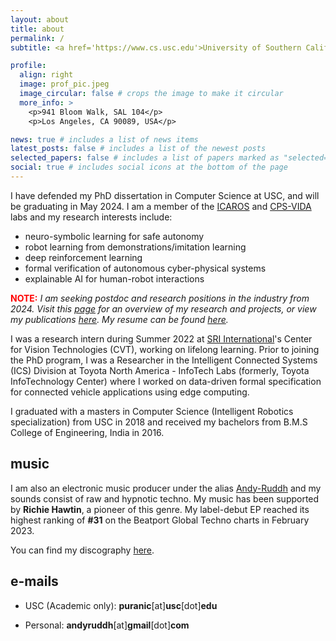 ```yaml
---
layout: about
title: about
permalink: /
subtitle: <a href='https://www.cs.usc.edu'>University of Southern California (USC)</a>

profile:
  align: right
  image: prof_pic.jpeg
  image_circular: false # crops the image to make it circular
  more_info: >
    <p>941 Bloom Walk, SAL 104</p>
    <p>Los Angeles, CA 90089, USA</p>

news: true # includes a list of news items
latest_posts: false # includes a list of the newest posts
selected_papers: false # includes a list of papers marked as "selected={true}"
social: true # includes social icons at the bottom of the page
---
```


I have defended my PhD dissertation in Computer Science at USC, and will be graduating in May 2024. I am a member of the [ICAROS](http://icaros.usc.edu) and [CPS-VIDA](https://cps-vida.github.io) labs and my research interests include:

- neuro-symbolic learning for safe autonomy
- robot learning from demonstrations/imitation learning
- deep reinforcement learning
- formal verification of autonomous cyber-physical systems
- explainable AI for human-robot interactions

<span style="color:red"><b>NOTE:</b></span> _I am seeking postdoc and research positions in the industry from 2024. Visit this [page](/research/) for an overview of my research and projects, or view my publications [here](/publications/). My resume can be found [here](/cv/)._

I was a research intern during Summer 2022 at [SRI International](https://www.sri.com/)'s Center for Vision Technologies (CVT), working on lifelong learning. Prior to joining the PhD program, I was a Researcher in the Intelligent Connected Systems (ICS) Division at Toyota North America - InfoTech Labs (formerly, Toyota InfoTechnology Center) where I worked on data-driven formal specification for connected vehicle applications using edge computing.

I graduated with a masters in Computer Science (Intelligent Robotics specialization) from USC in 2018 and received my bachelors from B.M.S College of Engineering, India in 2016.

## music

I am also an electronic music producer under the alias [Andy-Ruddh](https://soundcloud.com/andyruddh) and my sounds consist of raw and hypnotic techno. My music has been supported by **Richie Hawtin**, a pioneer of this genre. My label-debut EP reached its highest ranking of **#31** on the Beatport Global Techno charts in February 2023.

You can find my discography [here](/fun/).

## e-mails

- USC (Academic only): **puranic**[at]**usc**[dot]**edu**

- Personal: **andyruddh**[at]**gmail**[dot]**com**
